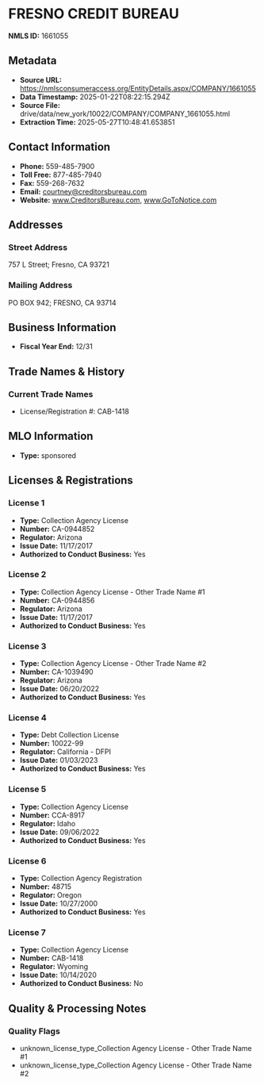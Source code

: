 # FRESNO CREDIT BUREAU

**NMLS ID:** 1661055

## Metadata
- **Source URL:** https://nmlsconsumeraccess.org/EntityDetails.aspx/COMPANY/1661055
- **Data Timestamp:** 2025-01-22T08:22:15.294Z
- **Source File:** drive/data/new_york/10022/COMPANY/COMPANY_1661055.html
- **Extraction Time:** 2025-05-27T10:48:41.653851

## Contact Information
- **Phone:** 559-485-7900
- **Toll Free:** 877-485-7940
- **Fax:** 559-268-7632
- **Email:** courtney@creditorsbureau.com
- **Website:** www.CreditorsBureau.com, www.GoToNotice.com

## Addresses
### Street Address
757 L Street; Fresno, CA 93721

### Mailing Address
PO BOX 942; FRESNO, CA 93714

## Business Information
- **Fiscal Year End:** 12/31

## Trade Names & History
### Current Trade Names
- License/Registration #: CAB-1418

## MLO Information
- **Type:** sponsored

## Licenses & Registrations

### License 1
- **Type:** Collection Agency License
- **Number:** CA-0944852
- **Regulator:** Arizona
- **Issue Date:** 11/17/2017
- **Authorized to Conduct Business:** Yes

### License 2
- **Type:** Collection Agency License - Other Trade Name #1
- **Number:** CA-0944856
- **Regulator:** Arizona
- **Issue Date:** 11/17/2017
- **Authorized to Conduct Business:** Yes

### License 3
- **Type:** Collection Agency License - Other Trade Name #2
- **Number:** CA-1039490
- **Regulator:** Arizona
- **Issue Date:** 06/20/2022
- **Authorized to Conduct Business:** Yes

### License 4
- **Type:** Debt Collection License
- **Number:** 10022-99
- **Regulator:** California - DFPI
- **Issue Date:** 01/03/2023
- **Authorized to Conduct Business:** Yes

### License 5
- **Type:** Collection Agency License
- **Number:** CCA-8917
- **Regulator:** Idaho
- **Issue Date:** 09/06/2022
- **Authorized to Conduct Business:** Yes

### License 6
- **Type:** Collection Agency Registration
- **Number:** 48715
- **Regulator:** Oregon
- **Issue Date:** 10/27/2000
- **Authorized to Conduct Business:** Yes

### License 7
- **Type:** Collection Agency License
- **Number:** CAB-1418
- **Regulator:** Wyoming
- **Issue Date:** 10/14/2020
- **Authorized to Conduct Business:** No

## Quality & Processing Notes
### Quality Flags
- unknown_license_type_Collection Agency License - Other Trade Name #1
- unknown_license_type_Collection Agency License - Other Trade Name #2
